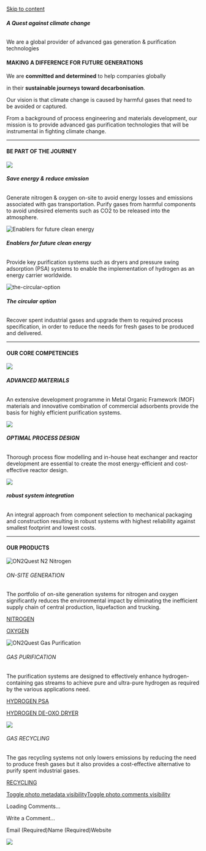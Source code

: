 [Skip to content](https://on2quest.com/#wp--skip-link--target)

###### **A Quest against climate change**

We are a global provider of advanced gas generation & purification technologies

#### **MAKING A DIFFERENCE FOR FUTURE GENERATIONS**

We are **committed and determined** to help companies globally

in their **sustainable journeys toward decarbonisation**.

Our vision is that climate change is caused by harmful gases that need to be avoided or captured.

From a background of process engineering and materials development, our mission is to provide advanced gas purification technologies that will be instrumental in fighting climate change.

* * *

#### **BE PART OF THE JOURNEY**

![](https://on2quest.com/wp-content/uploads/2023/03/save-energy-reduce-emission.png)

###### **Save energy &**  **reduce emission**

Generate nitrogen & oxygen on-site to avoid energy losses and emissions associated with gas transportation. Purify gases from harmful components to avoid undesired elements such as CO2 to be released into the atmosphere.

![Enablers for future clean energy](https://on2quest.com/wp-content/uploads/2023/03/enablers-for-future-clean-energy-1.png)

###### **Enablers for future clean energy**

Provide key purification systems such as dryers and pressure swing adsorption (PSA) systems to enable the implementation of hydrogen as an energy carrier worldwide.

![the-circular-option](https://on2quest.com/wp-content/uploads/2023/03/the-circular-option.png)

###### **The circular**  **option**

Recover spent industrial gases and upgrade them to required process specification, in order to reduce the needs for fresh gases to be produced and delivered.

* * *

#### **OUR CORE COMPETENCIES**

![](https://i0.wp.com/on2quest.com/wp-content/uploads/2024/05/Advanced-materials_.png?w=650&ssl=1)

###### **ADVANCED MATERIALS**

An extensive development programme in Metal Organic Framework (MOF) materials and innovative combination of commercial adsorbents provide the basis for highly efficient purification systems.

![](https://i0.wp.com/on2quest.com/wp-content/uploads/2024/05/Optimal-process-design.png?w=650&ssl=1)

###### **OPTIMAL PROCESS DESIGN**

Thorough process flow modelling and in-house heat exchanger and reactor development are essential to create the most energy-efficient and cost-effective reactor design.

![](https://i0.wp.com/on2quest.com/wp-content/uploads/2024/05/Robust-systems-integration_.png?w=650&ssl=1)

###### **robust system integration**

An integral approach from component selection to mechanical packaging and construction resulting in robust systems with highest reliability against smallest footprint and lowest costs.

* * *

#### **OUR PRODUCTS**

![ON2Quest N2 Nitrogen](https://on2quest.com/wp-content/uploads/2023/03/N2-molecules-v4.png)

###### ON-SITE GENERATION

The portfolio of on-site generation systems for nitrogen and oxygen significantly reduces the environmental impact by eliminating the inefficient supply chain of central production, liquefaction and trucking.

[NITROGEN](https://on2quest.com/equipment/gas-generation/nitrogen/)

[OXYGEN](https://on2quest.com/equipment/gas-generation/oxygen/)

![ON2Quest Gas Purification](https://on2quest.com/wp-content/uploads/2023/03/Purification-v3-2.png)

###### GAS PURIFICATION

The purification systems are designed to effectively enhance hydrogen-containing gas streams to achieve pure and ultra-pure hydrogen as required by the various applications need.

[HYDROGEN PSA](https://on2quest.com/equipment/gas-purification-2/hydrogen-psa-systems/)

[HYDROGEN DE-OXO DRYER](https://on2quest.com/equipment/gas-purification-2/hydrogen-de-oxo-dryers/)

![](https://on2quest.com/wp-content/uploads/2024/05/Recycling.png)

###### GAS RECYCLING

The gas recycling systems not only lowers emissions by reducing the need to produce fresh gases but it also provides a cost-effective alternative to purify spent industrial gases.

[RECYCLING](https://on2quest.com/equipment/gas-recycling-systems/)

[Toggle photo metadata visibility](https://on2quest.com/#)[Toggle photo comments visibility](https://on2quest.com/#)

Loading Comments...

Write a Comment...

Email (Required)Name (Required)Website

![](https://pixel.wp.com/g.gif?v=ext&blog=216703601&post=0&tz=8&srv=on2quest.com&arch_home=1&hp=atomic&ac=2&amp=0&j=1%3A14.7-a.5&host=on2quest.com&ref=&fcp=0&rand=0.913148356268589)
